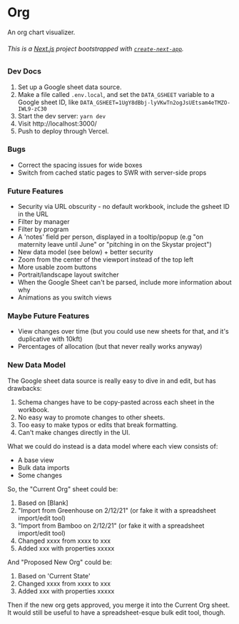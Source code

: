 # Org

An org chart visualizer.

###### This is a [Next.js](https://nextjs.org/) project bootstrapped with [`create-next-app`](https://github.com/vercel/next.js/tree/canary/packages/create-next-app).

### Dev Docs

1. Set up a Google sheet data source.
1. Make a file called `.env.local`, and set the `DATA_GSHEET` variable to a Google sheet ID, like `DATA_GSHEET=1UgY8dBbj-lyVKwTn2ogJsUEtsam4eTMZO-IWL9-zC30`
1. Start the dev server: `yarn dev`
1. Visit http://localhost:3000/
1. Push to deploy through Vercel.

### Bugs

* Correct the spacing issues for wide boxes
* Switch from cached static pages to SWR with server-side props

### Future Features

* Security via URL obscurity - no default workbook, include the gsheet ID in the URL
* Filter by manager
* Filter by program
* A 'notes' field per person, displayed in a tooltip/popup (e.g "on maternity leave until June" or "pitching in on the Skystar project")
* New data model (see below) + better security
* Zoom from the center of the viewport instead of the top left
* More usable zoom buttons
* Portrait/landscape layout switcher
* When the Google Sheet can't be parsed, include more information about why
* Animations as you switch views

### Maybe Future Features
* View changes over time (but you could use new sheets for that, and it's duplicative with 10kft)
* Percentages of allocation (but that never really works anyway)

### New Data Model

The Google sheet data source is really easy to dive in and edit, but has drawbacks:
1. Schema changes have to be copy-pasted across each sheet in the workbook.
1. No easy way to promote changes to other sheets.
1. Too easy to make typos or edits that break formatting.
1. Can't make changes directly in the UI.

What we could do instead is a data model where each view consists of:
* A base view
* Bulk data imports
* Some changes

So, the "Current Org" sheet could be:
1. Based on [Blank]
1. "Import from Greenhouse on 2/12/21" (or fake it with a spreadsheet import/edit tool)
1. "Import from Bamboo on 2/12/21" (or fake it with a spreadsheet import/edit tool)
1. Changed xxxx from xxxx to xxx
1. Added xxx with properties xxxxx

And "Proposed New Org" could be:
1. Based on 'Current State'
1. Changed xxxx from xxxx to xxx
1. Added xxx with properties xxxxx

Then if the new org gets approved, you merge it into the Current Org sheet.  It would still be useful to have a spreadsheet-esque bulk edit tool, though.
